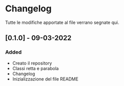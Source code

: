# Changelog

Tutte le modifiche apportate al file verrano segnate qui.

## [0.1.0] - 09-03-2022

### Added

- Creato il repository
- Classi retta e parabola
- Changelog
- Inizializzazione del file README
